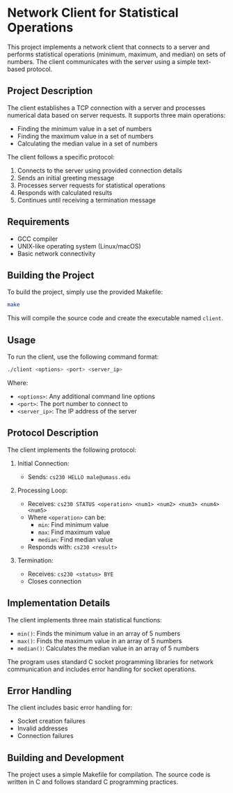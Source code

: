 # Network Client for Statistical Operations

This project implements a network client that connects to a server and performs statistical operations (minimum, maximum, and median) on sets of numbers. The client communicates with the server using a simple text-based protocol.

## Project Description

The client establishes a TCP connection with a server and processes numerical data based on server requests. It supports three main operations:
- Finding the minimum value in a set of numbers
- Finding the maximum value in a set of numbers
- Calculating the median value in a set of numbers

The client follows a specific protocol:
1. Connects to the server using provided connection details
2. Sends an initial greeting message
3. Processes server requests for statistical operations
4. Responds with calculated results
5. Continues until receiving a termination message

## Requirements

- GCC compiler
- UNIX-like operating system (Linux/macOS)
- Basic network connectivity

## Building the Project

To build the project, simply use the provided Makefile:

```bash
make
```

This will compile the source code and create the executable named `client`.

## Usage

To run the client, use the following command format:

```bash
./client <options> <port> <server_ip>
```

Where:
- `<options>`: Any additional command line options
- `<port>`: The port number to connect to
- `<server_ip>`: The IP address of the server

## Protocol Description

The client implements the following protocol:

1. Initial Connection:
   - Sends: `cs230 HELLO male@umass.edu`
   
2. Processing Loop:
   - Receives: `cs230 STATUS <operation> <num1> <num2> <num3> <num4> <num5>`
   - Where `<operation>` can be:
     - `min`: Find minimum value
     - `max`: Find maximum value
     - `median`: Find median value
   - Responds with: `cs230 <result>`

3. Termination:
   - Receives: `cs230 <status> BYE`
   - Closes connection

## Implementation Details

The client implements three main statistical functions:
- `min()`: Finds the minimum value in an array of 5 numbers
- `max()`: Finds the maximum value in an array of 5 numbers
- `median()`: Calculates the median value in an array of 5 numbers

The program uses standard C socket programming libraries for network communication and includes error handling for socket operations.

## Error Handling

The client includes basic error handling for:
- Socket creation failures
- Invalid addresses
- Connection failures

## Building and Development

The project uses a simple Makefile for compilation. The source code is written in C and follows standard C programming practices. 